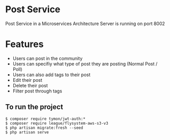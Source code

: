# Post Service

Post Service in a Microservices Architecture 
Server is running on port 8002

# Features

- Users can post in the community
- Users can specifiy what type of post they are posting (Normal Post / Poll)
- Users can also add tags to their post 
- Edit their post
- Delete their post
- Filter post through tags

## To run the project
```
$ composer require tymon/jwt-auth:*
$ composer require league/flysystem-aws-s3-v3
$ php artisan migrate:fresh --seed
$ php artisan serve
```
